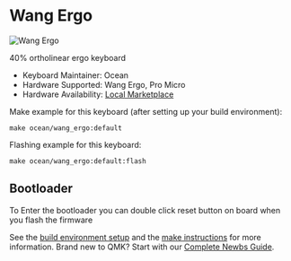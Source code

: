# Wang Ergo

![Wang Ergo](https://i.imgur.com/vsYWYfxh.jpeg)


40% ortholinear ergo keyboard

* Keyboard Maintainer: Ocean
* Hardware Supported: Wang Ergo, Pro Micro
* Hardware Availability: [Local Marketplace](https://tokopedia.com/)

Make example for this keyboard (after setting up your build environment):

    make ocean/wang_ergo:default

Flashing example for this keyboard:

    make ocean/wang_ergo:default:flash

## Bootloader

To Enter the bootloader you can double click reset button on board when you flash the firmware

See the [build environment setup](https://docs.qmk.fm/#/getting_started_build_tools) and the [make instructions](https://docs.qmk.fm/#/getting_started_make_guide) for more information. Brand new to QMK? Start with our [Complete Newbs Guide](https://docs.qmk.fm/#/newbs).
